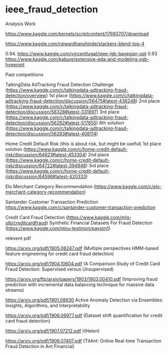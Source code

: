 # ieee_fraud_detection

Analysis Work

https://www.kaggle.com/kernels/scriptcontent/17693707/download

https://www.kaggle.com/rajwardhanshinde/stackers-blend-top-4

0.94. https://www.kaggle.com/vincentlugat/ieee-lgb-bayesian-opt
0.93  https://www.kaggle.com/kabure/extensive-eda-and-modeling-xgb-hyperopt



Past competitions

TalkingData AdTracking Fraud Detection Challenge (https://www.kaggle.com/c/talkingdata-adtracking-fraud-detection/overview)
1st place  (https://www.kaggle.com/c/talkingdata-adtracking-fraud-detection/discussion/56475#latest-436248)
2nd place (https://www.kaggle.com/c/talkingdata-adtracking-fraud-detection/discussion/56328#latest-331897)
3rd place (https://www.kaggle.com/c/talkingdata-adtracking-fraud-detection/discussion/56262#latest-517655)
6th solution (https://www.kaggle.com/c/talkingdata-adtracking-fraud-detection/discussion/56283#latest-408114)


Home Credit Default Risk (this is about risk, but might be useful)
1st place solution (https://www.kaggle.com/c/home-credit-default-risk/discussion/64821#latest-453304)
2nd place (https://www.kaggle.com/c/home-credit-default-risk/discussion/64722#latest-394948)
3rd place (https://www.kaggle.com/c/home-credit-default-risk/discussion/64596#latest-420333)


Elo Merchant Category Recommendation (https://www.kaggle.com/c/elo-merchant-category-recommendation)

Santander Customer Transaction Prediction https://www.kaggle.com/c/santander-customer-transaction-prediction

Credit Card Fraud Detection (https://www.kaggle.com/mlg-ulb/creditcardfraud) 
Synthetic Financial Datasets For Fraud Detection (https://www.kaggle.com/ntnu-testimon/paysim1)

relevent pdf

https://arxiv.org/pdf/1905.06247.pdf (Multiple perspectives HMM-based feature engineering for credit
card fraud detection)

https://arxiv.org/pdf/1904.10604.pdf (A Comparison Study of Credit Card Fraud Detection:
Supervised versus Unsupervised)


https://arxiv.org/ftp/arxiv/papers/1903/1903.00410.pdf (Improving fraud prediction with incremental data balancing technique for massive data streams)


https://arxiv.org/pdf/1901.08930 Active Anomaly Detection via Ensembles: Insights, Algorithms, and Interpretability



https://arxiv.org/pdf/1906.06977.pdf  (Dataset shift quantification for credit card fraud detection)

https://arxiv.org/pdf/1907.07212.pdf )(Helen)

https://arxiv.org/pdf/1906.07407.pdf (TitAnt: Online Real-time Transaction Fraud Detection
in Ant Financial)


